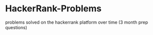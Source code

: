 # HackerRank-Problems
problems solved on the hackerrank platform over time
(3 month prep questions)
